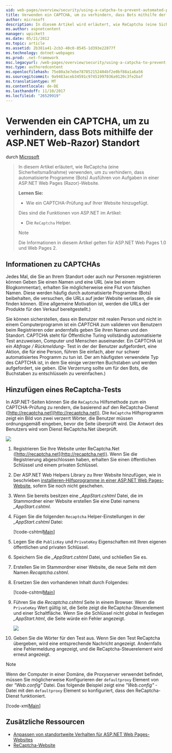 ```yaml
---
uid: web-pages/overview/security/using-a-catpcha-to-prevent-automated-programs-bots-from-using-your-aspnet-web-site
title: Verwenden ein CAPTCHA, um zu verhindern, dass Bots mithilfe der ASP.NET Web-Razor) Website | Microsoft Docs
author: microsoft
description: In diesem Artikel wird erläutert, wie ReCaptcha (eine Sicherheitsmaßnahme) verwenden, um zu verhindern, dass automatisierte Programme (Bots) Ausführen von Aufgaben in einer ASP.NET Web Pages (Razor) wir...
ms.author: aspnetcontent
manager: wpickett
ms.date: 05/21/2012
ms.topic: article
ms.assetid: 2b381a41-2cb3-40c0-8545-1d393e22877f
ms.technology: dotnet-webpages
ms.prod: .net-framework
msc.legacyurl: /web-pages/overview/security/using-a-catpcha-to-prevent-automated-programs-bots-from-using-your-aspnet-web-site
msc.type: authoredcontent
ms.openlocfilehash: 75e80a3e7ebe787852152404bf2e0bf88a1a6a56
ms.sourcegitcommit: 9a9483aceb34591c97451997036a9120c3fe2baf
ms.translationtype: MT
ms.contentlocale: de-DE
ms.lasthandoff: 11/10/2017
ms.locfileid: "26529919"
---
```

<a name="using-a-captcha-to-prevent-bots-from-using-your-aspnet-web-razor-site"></a>Verwenden ein CAPTCHA, um zu verhindern, dass Bots mithilfe der ASP.NET Web-Razor) Standort
====================
durch [Microsoft](https://github.com/microsoft)

> In diesem Artikel erläutert, wie ReCaptcha (eine Sicherheitsmaßnahme) verwenden, um zu verhindern, dass automatisierte Programme (Bots) Ausführen von Aufgaben in einer ASP.NET Web Pages (Razor)-Website.
> 
> **Lernen Sie:** 
> 
> - Wie ein CAPTCHA-Prüfung auf Ihrer Website hinzugefügt.
> 
> Dies sind die Funktionen von ASP.NET im Artikel:
> 
> - Die `ReCaptcha` Helper.
> 
> > [!NOTE]
> > Die Informationen in diesem Artikel gelten für ASP.NET Web Pages 1.0 und Web Pages 2.


## <a name="about-captchas"></a>Informationen zu CAPTCHAs

Jedes Mal, die Sie an Ihrem Standort oder auch nur Personen registrieren können Geben Sie einen Namen und eine URL (wie bei einem Blogkommentar), erhalten Sie möglicherweise eine Flut von falschen Namen. Diese werden häufig durch automatisierte Programme (Bots) beibehalten, die versuchen, die URLs auf jeder Website verlassen, die sie finden können. (Eine allgemeine Motivation ist, werden die URLs der Produkte für den Verkauf bereitgestellt.)

Sie können sicherstellen, dass ein Benutzer mit realen Person und nicht in einem Computerprogramm ist ein *CAPTCHA* zum valideren von Benutzern beim Registrieren oder andernfalls geben Sie ihren Namen und den Standort. CAPTCHA steht für Öffentliche Turing vollständig automatisierte Test anzuweisen, Computer und Menschen auseinander. Ein CAPTCHA ist ein *Abfrage / Rückmeldung-* Test in der der Benutzer aufgefordert, eine Aktion, die für eine Person, führen Sie einfach, aber nur schwer automatisiertes Programm zu tun ist. Der am häufigsten verwendete Typ des CAPTCHA ist, in dem Sie einige verzerrten Buchstaben und werden aufgefordert, sie geben. (Die Verzerrung sollte um für den Bots, die Buchstaben zu entschlüsseln zu vereinfachen.)

## <a name="adding-a-recaptcha-test"></a>Hinzufügen eines ReCaptcha-Tests

In ASP.NET-Seiten können Sie die `ReCaptcha` Hilfsmethode zum ein CAPTCHA-Prüfung zu rendern, die basierend auf den ReCaptcha-Dienst ([http://recaptcha.net](http://recaptcha.net)). Die `ReCaptcha` Hilfsprogramm zeigt ein Bild von zwei verzerrt Wörter, die Benutzer müssen ordnungsgemäß eingeben, bevor die Seite überprüft wird. Die Antwort des Benutzers wird vom Dienst ReCaptcha.Net überprüft.

![](using-a-catpcha-to-prevent-automated-programs-bots-from-using-your-aspnet-web-site/_static/image1.jpg)

1. Registrieren Sie Ihre Website unter ReCaptcha.Net ([http://recaptcha.net](http://recaptcha.net)). Wenn Sie die Registrierung abgeschlossen haben, erhalten Sie einen öffentlichen Schlüssel und einem privaten Schlüssel.
2. Der ASP.NET Web Helpers Library zu Ihrer Website hinzufügen, wie in beschrieben [installieren-Hilfsprogramme in einer ASP.NET Web Pages-Website](https://go.microsoft.com/fwlink/?LinkId=252372), sofern Sie noch nicht geschehen.
3. Wenn Sie bereits besitzen eine  *\_AppStart.cshtml* Datei, die im Stammordner einer Website erstellen Sie eine Datei namens  *\_AppStart.cshtml*.
4. Fügen Sie die folgenden `Recaptcha` Helper-Einstellungen in der  *\_AppStart.cshtml* Datei: 

    [!code-cshtml[Main](using-a-catpcha-to-prevent-automated-programs-bots-from-using-your-aspnet-web-site/samples/sample1.cshtml?highlight=6-7)]
5. Legen Sie die `PublicKey` und `PrivateKey` Eigenschaften mit Ihren eigenen öffentlichen und privaten Schlüssel.
6. Speichern Sie die  *\_AppStart.cshtml* Datei, und schließen Sie es.
7. Erstellen Sie im Stammordner einer Website, die neue Seite mit dem Namen *Recaptcha.cshtml*.
8. Ersetzen Sie den vorhandenen Inhalt durch Folgendes: 

    [!code-cshtml[Main](using-a-catpcha-to-prevent-automated-programs-bots-from-using-your-aspnet-web-site/samples/sample2.cshtml)]
9. Führen Sie die *Recaptcha.cshtml* Seite in einem Browser. Wenn die `PrivateKey` Wert gültig ist, die Seite zeigt die ReCaptcha-Steuerelement und einer Schaltfläche. Wenn Sie die Schlüssel nicht global in festlegen  *\_AppStart.html*, die Seite würde ein Fehler angezeigt. 

    ![](using-a-catpcha-to-prevent-automated-programs-bots-from-using-your-aspnet-web-site/_static/image1.png)
10. Geben Sie die Wörter für den Test aus. Wenn Sie den Test ReCaptcha übergeben, wird eine entsprechende Nachricht angezeigt. Andernfalls eine Fehlermeldung angezeigt, und die ReCaptcha-Steuerelement wird erneut angezeigt.

> [!NOTE]
> Wenn der Computer in einer Domäne, die Proxyserver verwendet befindet, müssen Sie möglicherweise Konfigurieren der `defaultproxy` Element von der *"Web.config"* Datei. Das folgende Beispiel zeigt eine *"Web.config"* -Datei mit den `defaultproxy` Element so konfiguriert, dass den ReCaptcha-Dienst funktioniert.
> 
> [!code-xml[Main](using-a-catpcha-to-prevent-automated-programs-bots-from-using-your-aspnet-web-site/samples/sample3.xml)]


<a id="Additional_Resources"></a>
## <a name="additional-resources"></a>Zusätzliche Ressourcen


- [Anpassen von standortweite Verhalten für ASP.NET Web Pages-Websites](https://go.microsoft.com/fwlink/?LinkId=202906)
- [ReCaptcha-Website](https://www.google.com/recaptcha)
